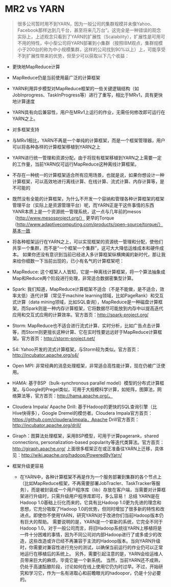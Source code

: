 # MR2 vs YARN
> 很多公司暂时用不到YARN，因为一般公司的集群规模并未像Yahoo、Facebook那样达到几千台，甚至将来几万台”。这完全是一种错误的观念
实际上，上述观念只看到了YARN的扩展性（Scalability），扩展性是可用可不用的特性，中小型公司将YARN部署到小集群（按照IBM观点，集群规模小于200台的称为中小规模集群，这样的公司找到90%以上）上，可能享受不到扩展性带来的优势，但至少可以获取以下几个收益：

* 更快地MapReduce计算
 * MapReduce仍是当前使用最广泛的计算框架
 * YARN利用异步模型对MapReduce框架的一些关键逻辑结构（如JobInprogress、TaskInProgress等）进行了重写，相比于MRv1，具有更快地计算速度
 * YARN具有向后兼容性，用户在MRv1上运行的作业，无需任何修改即可运行在YARN之上。

*  对多框架支持
  * 与MRv1相比，YARN不再是一个单纯的计算框架，而是一个框架管理器，用户可以将各种各样的计算框架移植到YARN之上
  * YARN进行统一管理和资源分配，由于将现有框架移植到YARN之上需要一定的工作量，当前YARN仅可运行MapReduce这种离线计算框架。
  * 不存在一种统一的计算框架适合所有应用场景，也就是说，如果你想设计一种计算框架，可以高效地进行离线计算、在线计算、流式计算、内存计算等，是不可能的
  * 既然没有全能的计算框架，为什么不开发一个容纳和管理各种计算框架的框架管理平台（实际上是资源管理平台）呢，而YARN正是干这件事情的东西
  YANR本质上是一个资源统一管理系统，这一点与几年前的mesos（http://www.mesosproject.org/）
   更早的Torque（http://www.adaptivecomputing.com/products/open-source/torque/）基本一致
  * 将各种框架运行在YARN之上，可以实现框架的资源统一管理和分配，使他们共享一个集群，而不是“一个框架一个集群”，这可大大降低运维成本和硬件成本。
如果你还没有意识到当前已经进入多计算框架纵横捭阖的新时代，那让我来给你细数一下当前出现的，已小有名气的计算框架吧：
  *  MapReduce:  这个框架人人皆知，它是一种离线计算框架，将一个算法抽象成Map和Reduce两个阶段进行处理，非常适合数据密集型计算。
  * Spark:  我们知道，MapReduce计算框架不适合（不是不能做，是不适合，效率太低）迭代计算（常见于machine learning领域，比如PageRank）和交互式计算（data mining领域，比如SQL查询），MapReduce是一种磁盘计算框架，而Spark则是一种内存计算框架，它将数据尽可能放到内存中以提高迭代应用和交互式应用的计算效率。官方首页：http://spark-project.org/ 
  * Storm:  MapReduce也不适合进行流式计算、实时分析，比如广告点击计算等，而Storm则更擅长这种计算、它在实时性要远远好于MapReduce计算框架。官方首页：http://storm-project.net/
  * S4: Yahoo开发的流式计算框架，与Storm较为类似。官方首页：http://incubator.apache.org/s4/
  * Open MPI: 非常经典的消息处理框架，非常适合高性能计算，现在仍被广泛使用。
  * HAMA:  基于BSP（bulk-synchronous parallel model）模型的分布式计算框架，与Google的Pregel类似，可用于大规模科学计算，如矩阵，图算法，网络算法等，官方首页：http://hama.apache.org/。
  * Cloudera Impala/ Apache Drill: 基于Hadoop的更快的SQL查询引擎（比Hive快得多），Google Dremel的模仿者。Cloudera Impala官方首页：https://github.com/cloudera/impala，Apache Drill官方首页：http://incubator.apache.org/drill/
  * Giraph：图算法处理框架，采用BSP模型，可用于计算pagerank，shared connections, personalization-based popularity等迭代类算法。官方首页：http://giraph.apache.org/
上面很多框架正在或正准备往YARN上迁移，具体见：http://wiki.apache.org/hadoop/PoweredByYarn/

* 框架升级更容易
  * 在YARN中，各种计算框架不再是作为一个服务部署到集群的各个节点上（比如MapReduce框架，不再需要部署JobTracler、TaskTracker等服务），而是被封装成一个用户程序库（lib）存放在客户端，当需要对计算框架进行升级时，只需升级用户程序库即可，多么容易！
总结
YARN是在Hadoop 1.0基础上衍化而来的，它具有比Hadoop 1.0更为先进的理念和思想，它充分吸取了Hadoop 1.0的优势，但同时增加了很多新的特性和改进点。即使你不使用YARN，研究YARN对于改进你们当前Hadoop版本仍有巨大的帮助。
需要说明的是，YARN是一个崭新的系统，它完全不同于Hadoop 1.0。对于一般公司而言，将旧Hadoop系统往YARN上移植将是一件十分困难的事情，因为不同公司对内部Hadoop进行了或多或少的改造，这些改造或许已经不再兼容于主流的Hadoop版本。当向YARN升级时，你需要对兼容性进行充分的测试，以确保当前运行的作业仍可以正常地运行在移植后的系统上。 另外，需要引起注意的是，YARN会给运维人员带来巨大的麻烦，毕竟它是一个新系统。
当然，当前YARN还不成熟，仍处于高速酝酿阶段，讨论如何在线上使用它仍为时过早。不过，开始研究和学习它，作为一名有进取心和前瞻眼光的hadoopor，仍是十分必要的。
